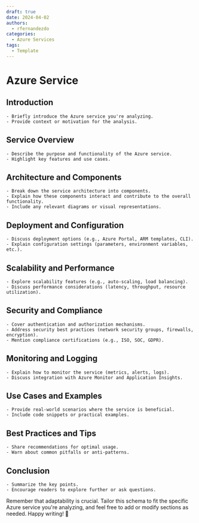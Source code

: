 ```yaml
---
draft: true
date: 2024-04-02
authors:
  - rfernandezdo
categories:
  - Azure Services
tags:
  - Template  
---
```

# Azure Service

## Introduction
    - Briefly introduce the Azure service you're analyzing.
    - Provide context or motivation for the analysis.

## Service Overview
    - Describe the purpose and functionality of the Azure service.
    - Highlight key features and use cases.

## Architecture and Components
    - Break down the service architecture into components.
    - Explain how these components interact and contribute to the overall functionality.
    - Include any relevant diagrams or visual representations.

## Deployment and Configuration
    - Discuss deployment options (e.g., Azure Portal, ARM templates, CLI).
    - Explain configuration settings (parameters, environment variables, etc.).

## Scalability and Performance
    - Explore scalability features (e.g., auto-scaling, load balancing).
    - Discuss performance considerations (latency, throughput, resource utilization).

## Security and Compliance
    - Cover authentication and authorization mechanisms.
    - Address security best practices (network security groups, firewalls, encryption).
    - Mention compliance certifications (e.g., ISO, SOC, GDPR).

## Monitoring and Logging
    - Explain how to monitor the service (metrics, alerts, logs).
    - Discuss integration with Azure Monitor and Application Insights.

## Use Cases and Examples
    - Provide real-world scenarios where the service is beneficial.
    - Include code snippets or practical examples.

## Best Practices and Tips
    - Share recommendations for optimal usage.
    - Warn about common pitfalls or anti-patterns.

## Conclusion
    - Summarize the key points.
    - Encourage readers to explore further or ask questions.

Remember that adaptability is crucial. Tailor this schema to fit the specific Azure service you're analyzing, and feel free to add or modify sections as needed. Happy writing! 🚀

